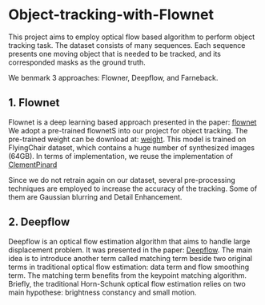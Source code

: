# Object-tracking-with-Flownet

This project aims to employ optical flow based algorithm to perform object tracking task. The dataset consists of many sequences. Each sequence presents one moving object that is needed to be tracked, and its corresponded masks as the ground truth.

We benmark 3 approaches: Flowner, Deepflow, and Farneback.

## 1. Flownet

Flownet is a deep learning based approach presented in the paper: [flownet](https://lmb.informatik.uni-freiburg.de/Publications/2015/DFIB15/)
We adopt a pre-trained flownetS into our project for object tracking. The pre-trained weight can be download at: [weight](https://drive.google.com/drive/folders/16eo3p9dO_vmssxRoZCmWkTpNjKRzJzn5). This model is trained on FlyingChair dataset, which contains a huge number of synthesized images (64GB). 
In terms of implementation, we reuse the implementation of [ClementPinard](https://github.com/ClementPinard/FlowNetPytorch)

Since we do not retrain again on our dataset, several pre-processing techniques are employed to increase the accuracy of the tracking. Some of them are Gaussian blurring and Detail Enhancement.

## 2. Deepflow

Deepflow is an optical flow estimation algorithm that aims to handle large displacement problem. It was presented in the paper: [Deepflow](https://hal.inria.fr/hal-00873592/document). 
The main idea is to introduce another term called matching term beside two original terms in traditional optical flow estimation: data term and flow smoothing term.
The matching term benefits from the keypoint matching algorithm. Briefly, the traditional Horn-Schunk optical flow estimation relies on two main hypothese: brightness constancy and small motion.



